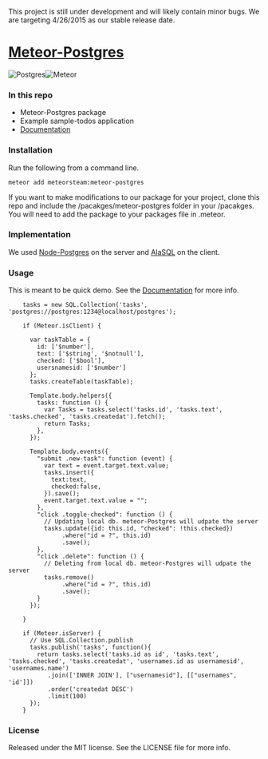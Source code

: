 This project is still under development and will likely contain minor bugs. We are targeting 4/26/2015 as our stable release date.

# [Meteor-Postgres](http://www.meteorpostgres.com/)


![Postgres](https://s3-us-west-1.amazonaws.com/treebookicons/postgresql_logo.jpg "Postgres")![Meteor](https://s3-us-west-1.amazonaws.com/treebookicons/meteor-logo.png  "Meteor")

### In this repo

* Meteor-Postgres package
* Example sample-todos application
* [Documentation](https://github.com/meteor-stream/meteor-postgres/wiki/Getting-Started)

### Installation

Run the following from a command line.

    meteor add meteorsteam:meteor-postgres

If you want to make modifications to our package for your project, clone this repo and include the /pacakges/meteor-postgres folder in your /pacakges. You will need to add the package to your packages file in .meteor.

### Implementation

We used [Node-Postgres](https://github.com/brianc/node-postgres) on the server and [AlaSQL](https://github.com/agershun/alasql) on the client.

### Usage

This is meant to be quick demo. See the [Documentation](https://github.com/meteor-stream/meteor-postgres/wiki/Getting-Started) for more info.

        tasks = new SQL.Collection('tasks', 'postgres://postgres:1234@localhost/postgres');

        if (Meteor.isClient) {

          var taskTable = {
            id: ['$number'],
            text: ['$string', '$notnull'],
            checked: ['$bool'],
            usersnamesid: ['$number']
          };
          tasks.createTable(taskTable);

          Template.body.helpers({
            tasks: function () {
              var Tasks = tasks.select('tasks.id', 'tasks.text', 'tasks.checked', 'tasks.createdat').fetch();
              return Tasks;
            },
          });

          Template.body.events({
            "submit .new-task": function (event) {
              var text = event.target.text.value;
              tasks.insert({
                text:text,
                checked:false,
              }).save();
              event.target.text.value = "";
            },
            "click .toggle-checked": function () {
              // Updating local db. meteor-Postgres will udpate the server
              tasks.update({id: this.id, "checked": !this.checked})
                   .where("id = ?", this.id)
                   .save();
            },
            "click .delete": function () {
              // Deleting from local db. meteor-Postgres will udpate the server
              tasks.remove()
                   .where("id = ?", this.id)
                   .save();
            }
          });

        }

        if (Meteor.isServer) {
          // Use SQL.Collection.publish
          tasks.publish('tasks', function(){
            return tasks.select('tasks.id as id', 'tasks.text', 'tasks.checked', 'tasks.createdat', 'usernames.id as usernamesid', 'usernames.name')
               .join(['INNER JOIN'], ["usernamesid"], [["usernames", 'id']])
               .order('createdat DESC')
               .limit(100)
          });
        }

### License

Released under the MIT license. See the LICENSE file for more info.
